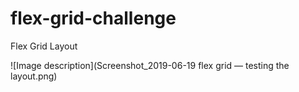 # flex-grid-challenge
Flex Grid Layout

![Image description](Screenshot_2019-06-19 flex grid — testing the layout.png)
